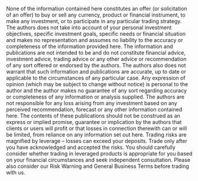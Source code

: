 None of the information contained here constitutes an offer (or solicitation of an offer) to buy or sell any currency, product or financial instrument, to make any investment, or to participate in any particular trading strategy. The authors does not take into account of your personal investment objectives, specific investment goals, specific needs or financial situation and makes no representation and assumes no liability to the accuracy or completeness of the information provided here. The information and publications are not intended to be and do not constitute financial advice, investment advice, trading advice or any other advice or recommendation of any sort offered or endorsed by the authors. The authors also does not warrant that such information and publications are accurate, up to date or applicable to the circumstances of any particular case. Any expression of opinion (which may be subject to change without notice) is personal to the author and the author makes no guarantee of any sort regarding accuracy or completeness of any information or analysis supplied. The authors are not responsible for any loss arising from any investment based on any perceived recommendation, forecast or any other information contained here. The contents of these publications should not be construed as an express or implied promise, guarantee or implication by the authors that clients or users will profit or that losses in connection therewith can or will be limited, from reliance on any information set out here. Trading risks are magnified by leverage – losses can exceed your deposits. Trade only after you have acknowledged and accepted the risks. You should carefully consider whether trading in leveraged products is appropriate for you based on your financial circumstances and seek independent consultation. Please also consider our Risk Warning and General Business Terms before trading with us.